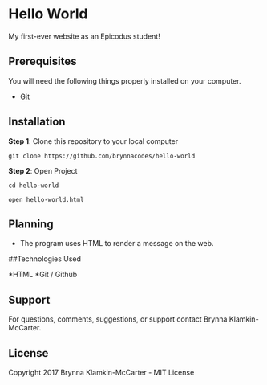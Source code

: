 # Hello World

My first-ever website as an Epicodus student!

## Prerequisites

You will need the following things properly installed on your computer.

* [Git](https://git-scm.com/)

## Installation

**Step 1**: Clone this repository to your local computer

```console
git clone https://github.com/brynnacodes/hello-world
```

**Step 2**: Open Project

```console
cd hello-world
```

```console
open hello-world.html
```

## Planning

* The program uses HTML to render a message on the web.

##Technologies Used

*HTML
*Git / Github

## Support

For questions, comments, suggestions, or support contact Brynna Klamkin-McCarter.

## License

Copyright 2017 Brynna Klamkin-McCarter - MIT License
